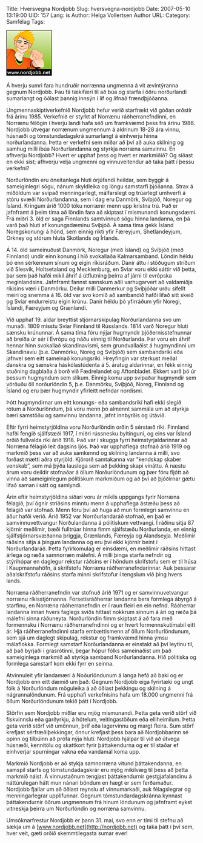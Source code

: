 Title: Hversvegna Nordjobb
Slug: hversvegna-nordjobb
Date: 2007-05-10 13:19:00
UID: 157
Lang: is
Author: Helga Vollertsen
Author URL: 
Category: Samfélag
Tags: 

![Norddjobb](361.jpg)

Á hverju sumri fara hundruðir norrænna ungmenna á vit ævintýranna gegnum Nordjobb. Þau fá tækifæri til að búa og starfa í öðru norðurlandi sumarlangt og öðlast þannig innsýn í líf og lifnað frændþjóðanna. 

Ungmennaskiptiverkefnið Nordjobb hefur verið starfrækt við góðan orðstír frá árinu 1985. Verkefnið er styrkt af Norrænu ráðherranefndinni, en Norrænu félögin í hverju landi hafa séð um framkvæmd þess frá árinu 1986. Nordjobb útvegar norrænum ungmennum á aldrinum 18-28 ára vinnu, húsnæði og tómstundadagskrá sumarlangt á einhverju hinna norðurlandanna. Þetta er verkefni sem miðar að því að auka skilning og samhug milli íbúa Norðurlandanna og styrkja norræna samvinnu. En afhverju Nordjobb? Hvert er upphaf þess og hvert er markmiðið? Og síðast en ekki síst; afhverju velja ungmenni og vinnuveitendur að taka þátt í þessu verkefni?

Norðurlöndin eru óneitanlega hluti órjúfandi heildar, sem byggir á sameiginlegri sögu, nánum skyldleika og löngu samstarfi þjóðanna. Strax á miðöldum var svipað menningarlegt, málfarslegt og trúarlegt umhverfi á stóru svæði Norðurlandanna, sem í dag eru Danmörk, Svíþjóð, Noregur og Ísland. Kringum árið 1000 tóku norrænir menn upp kristna trú. Það er jafnframt á þeim tíma að löndin fara að skiptast í mismunandi konungsdæmi. Frá miðri 3. öld er saga Finnlands samtvinnuð sögu hinna landanna, en þá varð  það hluti af konungsdæminu Svíþjóð. Á sama tíma gekk Ísland Noregskonungi á hönd,  sem einnig ríkti yfir Færeyjum, Shetlandeyjum, Orkney og stórum hluta Skotlands og Írlands.

Á 14. öld sameinuðust Danmörk, Noregur (með Ísland) og Svíþjóð (með Finnland) undir einn konung í hið svokallaða Kalmarsamband. Löndin héldu þó enn sérkennum sínum og eigin ríkisráðum. Danir áttu í stöðugum stríðum við Slesvík, Holtsetaland og Mecklenburg, en Svíar voru ekki sáttir við þetta, þar sem það hafði mikil áhrif á útflutning þeirra af járni til evrópska meginlandsins. Jafnframt fannst sænskum aðli varhugarvert að valdamiðja ríkisins væri í Danmörku. Deilur milli Danmerkur og Svíþjóðar urðu sífellt meiri og snemma á 16. öld var svo komið að sambandið hafði lifað sitt skeið og Svíar endurreistu eigin krúnu. Danir héldu þó yfirráðum yfir Noregi, Íslandi, Færeyjum og Grænlandi. 

Við upphaf 19. aldar breyttist stjórnarskipulag Norðurlandanna svo um munaði. 1809 misstu Svíar Finnland til Rússlands. 1814 varð Noregur hluti sænsku krúnunnar. Á sama tíma fóru nýjar hugmyndir þjóðernisstefnunnar að breiða úr sér í Evrópu og náðu einnig til Norðurlanda. Þar voru ein áhrif hennar hinn svokallað skandinavísmi, sem grundvallaðist á hugmyndinni um Skandinavíu (þ.e. Danmörku, Noreg og Svíþjóð) sem sambandsríki eða jafnvel sem eitt sameinað konungsríki. Hreyfingin var sterkust meðal danskra og sænskra háskólastúdenta á 5. áratug aldarinnar, en fékk einnig stuðning dagblaða á borð við Fædrelandet og Aftonbladet. Ekkert varð þó úr þessum hugmyndum sem slíkum. Einnig komu upp svipaðar hugmyndir sem vörðuðu öll norðurlöndin 5, þ.e. Danmörku, Svíþjóð, Noreg, Finnland og Ísland og eru þær hugmyndir yfirleitt nefndar nordismi. 

Þótt hugmyndirnar um eitt konungs- eða sambandsríki hafi ekki slegið rótum á Norðurlöndum, þá voru menn þó almennt sammála um að styrkja bæri samstöðu og samvinnu landanna, jafnt innbyrðis og útávið. 

Eftir fyrri heimstyrjöldina voru Norðurlöndin orðin 5 sérstæð ríki. Finnland hafði fengið sjálfstæði 1917, í miðri rússnesku byltinguni, og eins var Ísland orðið fullvalda ríki árið 1918. Það var í skugga fyrri heimstyrjaldarinnar að Norræna félagið leit dagsins ljós. Það var upphaflega stofnað árið 1919 og markmið þess var að auka samkennd og skilning landanna á milli, svo forðast mætti aðra styrjöld. Kjörorð samtakanna var ”kendskap skaber venskab”, sem má þýða lauslega sem að þekking skapi vináttu. Á næstu árum voru deildir stofnaðar á öllum Norðurlöndunum og þær fóru fljótt að vinna að sameiginlegum pólítískum markmiðum og að því að þjóðirnar gætu lifað saman í sátt og samlyndi.

Árin eftir heimstyrjöldina síðari voru ár mikils uppgangs fyrir Norræna félagið, því ógnir stríðsins minntu menn á upphaflega ástæðu þess að félagið var stofnað. Menn fóru því að huga að mun formlegri samvinnu en áður hafði verið. Árið 1952 var Norrðurlandaráð stofnað, en það er samvinnuvettvangur Norðulandanna á pólitískum vettvangi. Í ráðinu sitja 87 kjörnir meðlimir, bæði fulltrúar hinna fimm sjálfstæðu Norðurlanda, en einnig sjálfstjórnarsvæðanna þriggja, Grænlands, Færeyja og Álandseyja. Meðlimir ráðsins sitja á þingum landanna og eru því ekki kjörnir beint í Norðurlandaráð. Þetta fyrirkomulag er einsdæmi, en meðlimir ráðsins hittast árlega og ræða samnorræn málefni. Á milli þinga starfa nefndir og stýrihópar en daglegur rekstur ráðsins er í höndum skrifstofu sem er til húsa í Kaupmannahöfn, á skrifstofu Norrænu ráðherranefndarinnar. Auk þessarar aðalskrifstofu ráðsins starfa minni skrifstofur í tengslum við þing hvers lands.

Norræna ráðherranefndin var stofnuð árið 1971 og er samvinnuvetvangur norrænu ríkisstjórnanna. Forsetisráðherrar landanna bera formlega ábyrgð á starfinu, en Norræna ráðherranefndin er í raun fleiri en ein nefnd. Ráðherrar landanna innan hvers faglegs sviðs hittast nokkrum sinnum á ári og ræða þá málefni sinna ráðuneyta. Norðurlöndin fimm skiptast á að fara með formennsku í Norrænu ráðherranefndinni og er hvert formennskutímabil eitt ár. Hjá ráðherranefndinni starfa embættismenn af öllum Norðurlöndunum, sem sjá um daglegt skipulag, rekstur og framkvæmd hinna ýmsu málaflokka. Formlegt samstarf Norðurlandanna er einstakt að því leytinu til, að það byrjaði í grasrótinni, þegar hópur fólks sameinaðist um það sameiginlega markmið að styrkja samband Norðurlandanna. Hið pólitíska og formlega samstarf kom ekki fyrr en seinna. 

Atvinnuleit yfir landamæri á Noðurlöndunum á langa hefð að baki og er Nordjobb enn eitt dæmið um það. Gegnum Nordjobb eiga fyrirtæki og ungt fólk á Norðurlöndum möguleika á að öðlast þekkingu og skilning á nágrannalöndunum. Frá upphafi verkefnisins hafa um 18.000 ungmenni frá öllum Norðurlöndunum tekið þátt í Nordjobb. 

Störfin sem Nordjobb miðlar eru mjög mismunandi. Þetta geta verið störf við fiskvinnslu eða garðyrkju, á hótelum, veitingastöðum eða elliheimilum. Þetta geta verið störf við umönnun, þrif eða lagervinnu og margt fleira. Sum störf krefjast sérfræðiþekkingar, önnur krefjast þess bara að Nordjobbarinn sé opinn og tilbúinn að prófa nýja hluti. Nordjobb hjálpar til við að útvega húsnæði, kennitölu og skattkort fyrir þáttakendurna og er til staðar ef einhverjar spurningar vakna eða vandamál koma upp. 

Markmið Nordjobb er að stykja samnorræna vitund þáttakendanna, en samspil starfs og tómstundadagskrár eru mjög mikilvæg til þess að þetta markmið náist. Á vinnustaðnum tengjast þáttakendurnir gestgjafalandinu á náttúrulegan hátt mun nánari böndum en hægt er sem ferðamaður. Nordjobb fjallar um að öðlast reynslu af vinnumarkaði, auk félagslegrar og menningarlegrar upplifunnar. Gegnum tómstundardagskránna kynnast þáttakendurnir öðrum ungmennum frá hinum löndunum og jafnframt eykst vitneskja þeirra um Norðurlöndin og norræna samvinnu.

Umsóknarfrestur Nordjobb er þann 31. mai, svo enn er tími til stefnu að sækja um á [www.nordjobb.net](http://nordjobb.net) og taka þátt í því sem, hver veit, gæti orðið skemmtilegasta sumar ever!

